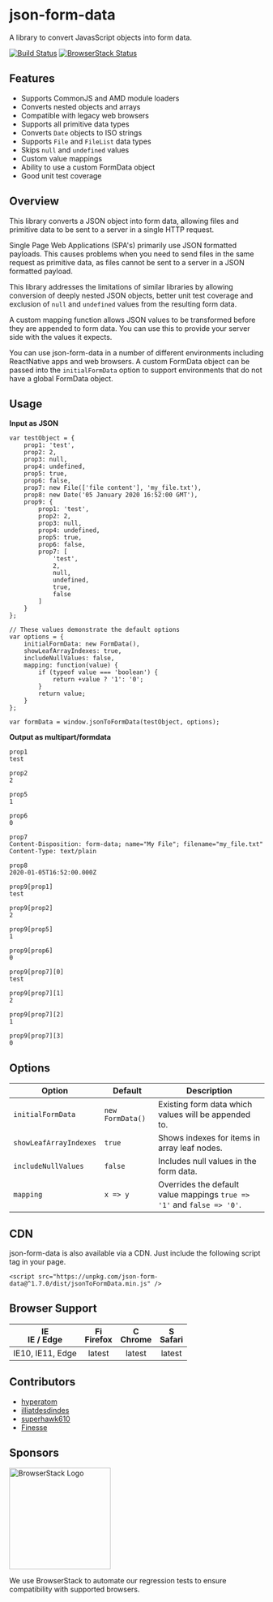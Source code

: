 # json-form-data
A library to convert JavasScript objects into form data.

[![Build Status](https://travis-ci.org/hyperatom/json-form-data.svg?branch=master)](https://travis-ci.org/hyperatom/json-form-data)
[![BrowserStack Status](https://automate.browserstack.com/badge.svg?badge_key=elFHOGNrR2tPTVBIUTRhNmRkTis2WXRDdEpsN29aN2tFWUJaTU5IelRQaz0tLXMwcU0rWFFWZG1yQm1BRFhDUUNxb2c9PQ==--3768e678743e72a8da61640d1224bac0bd7a8754)](https://automate.browserstack.com/public-build/elFHOGNrR2tPTVBIUTRhNmRkTis2WXRDdEpsN29aN2tFWUJaTU5IelRQaz0tLXMwcU0rWFFWZG1yQm1BRFhDUUNxb2c9PQ==--3768e678743e72a8da61640d1224bac0bd7a8754)

## Features
* Supports CommonJS and AMD module loaders
* Converts nested objects and arrays
* Compatible with legacy web browsers
* Supports all primitive data types
* Converts `Date` objects to ISO strings
* Supports `File` and `FileList` data types
* Skips `null` and `undefined` values
* Custom value mappings
* Ability to use a custom FormData object
* Good unit test coverage

## Overview

This library converts a JSON object into form data, 
allowing files and primitive data to be sent to a server in a single HTTP request.

Single Page Web Applications (SPA's) primarily use JSON formatted payloads. 
This causes problems when you need to send files in the same request as primitive data,
as files cannot be sent to a server in a JSON formatted payload.

This library addresses the limitations of similar libraries by allowing conversion of deeply nested JSON objects,
better unit test coverage and exclusion of `null` and `undefined` values from the resulting form data.

A custom mapping function allows JSON values to be transformed before they are appended to form data.
You can use this to provide your server side with the values it expects.

You can use json-form-data in a number of different environments including ReactNative apps and web browsers.
A custom FormData object can be passed into the `initialFormData` option to support environments that do not have a global FormData object.

## Usage

**Input as JSON**

```
var testObject = {
    prop1: 'test',
    prop2: 2,
    prop3: null,
    prop4: undefined,
    prop5: true,
    prop6: false,
    prop7: new File(['file content'], 'my_file.txt'),
    prop8: new Date('05 January 2020 16:52:00 GMT'),
    prop9: {
        prop1: 'test',
        prop2: 2,
        prop3: null,
        prop4: undefined,
        prop5: true,
        prop6: false,
        prop7: [
            'test', 
            2, 
            null, 
            undefined, 
            true, 
            false
        ]
    }
};

// These values demonstrate the default options
var options = {
    initialFormData: new FormData(),
    showLeafArrayIndexes: true,
    includeNullValues: false,
    mapping: function(value) {
        if (typeof value === 'boolean') {
            return +value ? '1': '0';
        }
        return value;
    }
};

var formData = window.jsonToFormData(testObject, options);
```

**Output as multipart/formdata**

```
prop1
test

prop2
2

prop5
1

prop6
0

prop7
Content-Disposition: form-data; name="My File"; filename="my_file.txt"
Content-Type: text/plain

prop8
2020-01-05T16:52:00.000Z

prop9[prop1]
test

prop9[prop2]
2

prop9[prop5]
1

prop9[prop6]
0

prop9[prop7][0]
test

prop9[prop7][1]
2

prop9[prop7][2]
1

prop9[prop7][3]
0

```

## Options

| Option | Default | Description |
| --- | --- | --- |
| `initialFormData` | `new FormData()` | Existing form data which values will be appended to. |
| `showLeafArrayIndexes` | `true` | Shows indexes for items in array leaf nodes. |
| `includeNullValues` | `false` | Includes null values in the form data. |
| `mapping` | `x => y` | Overrides the default value mappings `true => '1'` and `false => '0'`.

## CDN

json-form-data is also  available via a CDN. Just include the following script tag in your page.

`<script src="https://unpkg.com/json-form-data@^1.7.0/dist/jsonToFormData.min.js" />`

## Browser Support

| <img src="https://raw.githubusercontent.com/godban/browsers-support-badges/master/src/images/edge.png" alt="IE / Edge" width="16px" height="16px" /></br> IE / Edge | <img src="https://raw.githubusercontent.com/godban/browsers-support-badges/master/src/images/firefox.png" alt="Firefox" width="16px" height="16px" /></br> Firefox | <img src="https://raw.githubusercontent.com/godban/browsers-support-badges/master/src/images/chrome.png" alt="Chrome" width="16px" height="16px" /></br> Chrome | <img src="https://raw.githubusercontent.com/godban/browsers-support-badges/master/src/images/safari.png" alt="Safari" width="16px" height="16px" /></br> Safari |
| :---------: | :---------: | :---------: | :---------: |
| IE10, IE11, Edge | latest | latest | latest 

## Contributors

- <a href="https://github.com/hyperatom">hyperatom</a>
- <a href="https://github.com/illiatdesdindes">illiatdesdindes</a>
- <a href="https://github.com/superhawk610">superhawk610</a>
- <a href="https://github.com/Finesse">Finesse</a>

## Sponsors

<a href="http://browserstack.com/">
    <img alt="BrowserStack Logo" src="https://www.browserstack.com/images/layout/browserstack-logo-600x315.png" width="200" />
</a>

We use BrowserStack to automate our regression tests to ensure compatibility with supported browsers.

